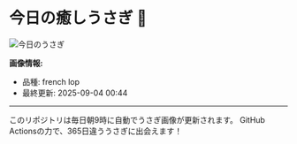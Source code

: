 # 今日の癒しうさぎ 🐰

![今日のうさぎ](https://firebasestorage.googleapis.com/v0/b/rabbitdb-9370d.appspot.com/o/rabbits%2Ff26f647d?alt=media&token=a0bcc070-6662-4674-9e55-677a5ff3a816)

**画像情報:**
- 品種: french lop
- 最終更新: 2025-09-04 00:44

---

このリポジトリは毎日朝9時に自動でうさぎ画像が更新されます。
GitHub Actionsの力で、365日違ううさぎに出会えます！
